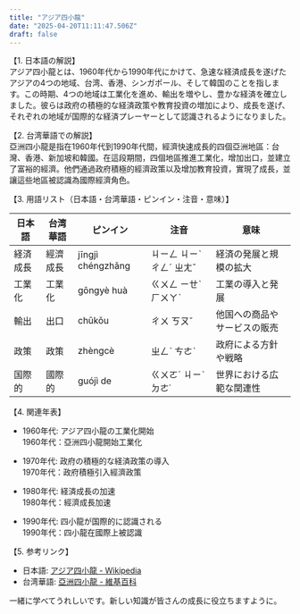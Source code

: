 ```yaml
---
title: "アジア四小龍"
date: "2025-04-20T11:11:47.506Z"
draft: false
---
```


【1. 日本語の解説】  
アジア四小龍とは、1960年代から1990年代にかけて、急速な経済成長を遂げたアジアの4つの地域、台湾、香港、シンガポール、そして韓国のことを指します。この時期、4つの地域は工業化を進め、輸出を増やし、豊かな経済を確立しました。彼らは政府の積極的な経済政策や教育投資の増加により、成長を遂げ、それぞれの地域が国際的な経済プレーヤーとして認識されるようになりました。

【2. 台湾華語での解説】  
亞洲四小龍是指在1960年代到1990年代間，經濟快速成長的四個亞洲地區：台灣、香港、新加坡和韓國。在這段期間，四個地區推進工業化，增加出口，並建立了富裕的經濟。他們通過政府積極的經濟政策以及增加教育投資，實現了成長，並讓這些地區被認識為國際經濟角色。

【3. 用語リスト（日本語・台湾華語・ピンイン・注音・意味）】  

| 日本語   | 台湾華語       | ピンイン   | 注音      | 意味                       |
|----------|----------------|------------|-----------|----------------------------|
| 経済成長 | 經濟成長       | jīngjì chéngzhǎng | ㄐㄧㄥ ㄐㄧˋ ㄔㄥˊ ㄓㄤˇ | 経済の発展と規模の拡大     |
| 工業化   | 工業化         | gōngyè huà | ㄍㄨㄥ ㄧㄝˋ ㄏㄨㄚˋ | 工業の導入と発展           |
| 輸出     | 出口           | chūkǒu     | ㄔㄨ ㄎㄡˇ     | 他国への商品やサービスの販売 |
| 政策     | 政策           | zhèngcè    | ㄓㄥˋ ㄘㄜˋ    | 政府による方針や戦略       |
| 国際的   | 國際的         | guójì de   | ㄍㄨㄛˊ ㄐㄧˋ ㄉㄜ˙ | 世界における広範な関連性   |

【4. 関連年表】  

- 1960年代: アジア四小龍の工業化開始  
  1960年代：亞洲四小龍開始工業化

- 1970年代: 政府の積極的な経済政策の導入  
  1970年代：政府積極引入經濟政策

- 1980年代: 経済成長の加速  
  1980年代：經濟成長加速

- 1990年代: 四小龍が国際的に認識される  
  1990年代：四小龍在國際上被認識

【5. 参考リンク】  

- 日本語: [アジア四小龍 - Wikipedia](https://ja.wikipedia.org/wiki/%E3%82%A2%E3%82%B8%E3%82%A2%E5%9B%9B%E5%B0%8F%E9%BE%8D)
- 台湾華語: [亞洲四小龍 - 維基百科](https://zh.wikipedia.org/wiki/%E4%BA%9E%E6%B4%B2%E5%9B%9B%E5%B0%8F%E9%BE%8D)

一緒に学べてうれしいです。新しい知識が皆さんの成長に役立ちますように。